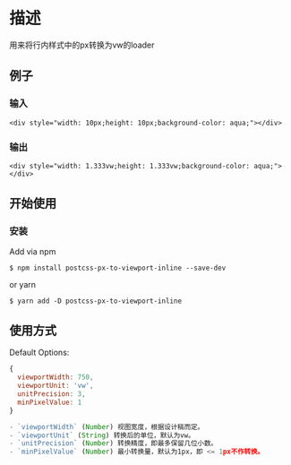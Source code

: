 # 描述

用来将行内样式中的px转换为vw的loader

## 例子

### 输入

```
<div style="width: 10px;height: 10px;background-color: aqua;"></div>
```

### 输出

```
<div style="width: 1.333vw;height: 1.333vw;background-color: aqua;"></div>
```

## 开始使用

### 安装
Add via npm
```
$ npm install postcss-px-to-viewport-inline --save-dev
```
or yarn
```
$ yarn add -D postcss-px-to-viewport-inline
```

## 使用方式

Default Options:
```js
{
  viewportWidth: 750,
  viewportUnit: 'vw',
  unitPrecision: 3,
  minPixelValue: 1
}

- `viewportWidth` (Number) 视图宽度，根据设计稿而定。
- `viewportUnit` (String) 转换后的单位，默认为vw。
- `unitPrecision` (Number) 转换精度，即最多保留几位小数。
- `minPixelValue` (Number) 最小转换量，默认为1px，即 <= 1px不作转换。
